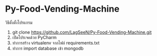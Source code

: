 # Py-Food-Vending-Machine

วิธีตั้งตั้งโปรแกรม
1. git clone https://github.com/LagSeeN/Py-Food-Vending-Machine.git
2. เปิดโปรเจคด้วย PyCharm
3. ทำการสร้าง virtualenv จากไฟล์ requirements.txt
4. ทำการ import database เข้า mongodb
